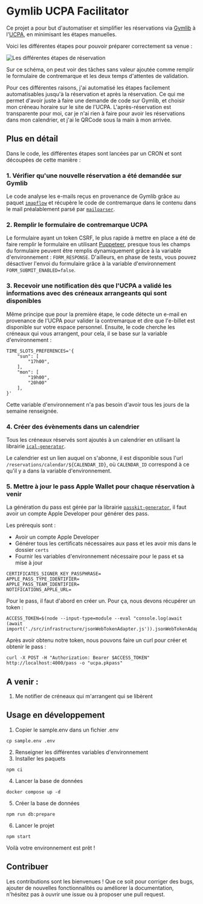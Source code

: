 # Gymlib UCPA Facilitator

Ce projet a pour but d'automatiser et simplifier les réservations via [Gymlib](https://gymlib.com/) à l'[UCPA](https://www.ucpa.com/sport-station/paris-19), en minimisant les étapes manuelles.

Voici les différentes étapes pour pouvoir préparer correctement sa venue :

![Les différentes étapes de réservation](./docs/étapes-reservation.png)

Sur ce schéma, on peut voir des tâches sans valeur ajoutée comme remplir le formulaire de contremarque et les deux temps d'attentes de validation.

Pour ces différentes raisons, j'ai automatisé les étapes facilement automatisables jusqu'à la réservation et après la réservation.
Ce qui me permet d'avoir juste à faire une demande de code sur Gymlib, et choisir mon créneau horaire sur le site de l'UCPA.
L'après-réservation est transparente pour moi, car je n'ai rien à faire pour avoir les réservations dans mon calendrier,
et j'ai le QRCode sous la main à mon arrivée.

## Plus en détail

Dans le code, les différentes étapes sont lancées par un CRON et sont découpées de cette manière :

### 1. Vérifier qu'une nouvelle réservation a été demandée sur Gymlib

Le code analyse les e-mails reçus en provenance de Gymlib grâce au paquet [`imapflow`](https://www.npmjs.com/package/imapflow)
et récupère le code de contremarque dans le contenu dans le mail préalablement parsé par [`mailparser`](https://www.npmjs.com/package/mailparser).

### 2. Remplir le formulaire de contremarque UCPA

Le formulaire ayant un token CSRF, le plus rapide à mettre en place a été de faire remplir le formulaire en utilisant [Puppeteer](https://pptr.dev/),
presque tous les champs du formulaire peuvent être remplis dynamiquement grâce à la variable d'environnement : `FORM_RESPONSE`.
D'ailleurs, en phase de tests, vous pouvez désactiver l'envoi du formulaire grâce à la variable d'environnement `FORM_SUBMIT_ENABLED=false`.

### 3. Recevoir une notification dès que l'UCPA a validé les informations avec des créneaux arrangeants qui sont disponibles

Même principe que pour la première étape, le code détecte un e-mail en provenance de l'UCPA pour valider la contremarque
et dire que l'e-billet est disponible sur votre espace personnel. Ensuite, le code cherche les créneaux qui vous arrangent, pour cela, il se base sur la variable d'environnement :

```dotenv
TIME_SLOTS_PREFERENCES='{
    "sun": [
        "17h00",
    ],
    "mon": [
        "19h00",
        "20h00"
    ],
}'
```

Cette variable d'environnement n'a pas besoin d'avoir tous les jours de la semaine renseignée.

### 4. Créer des évènements dans un calendrier

Tous les créneaux réservés sont ajoutés à un calendrier en utilisant la librairie [`ical-generator`](https://www.npmjs.com/package/ical-generator).

Le calendrier est un lien auquel on s'abonne, il est disponible sous l'url `/reservations/calendar/${CALENDAR_ID}`,
où `CALENDAR_ID` correspond à ce qu'il y a dans la variable d'environnement.

### 5. Mettre à jour le pass Apple Wallet pour chaque réservation à venir

La génération du pass est gérée par la librairie [`passkit-generator`](https://www.npmjs.com/package/passkit-generator), il faut avoir un compte Apple Developer pour générer des pass.

Les prérequis sont :

- Avoir un compte Apple Developer
- Générer tous les certificats nécessaires aux pass et les avoir mis dans le dossier `certs`
- Fournir les variables d'environnement nécessaire pour le pass et sa mise à jour

```dotenv
CERTIFICATES_SIGNER_KEY_PASSPHRASE=
APPLE_PASS_TYPE_IDENTIFIER=
APPLE_PASS_TEAM_IDENTIFIER=
NOTIFICATIONS_APPLE_URL=
```

Pour le pass, il faut d'abord en créer un. Pour ça, nous devons récupérer un token :

```shell
ACCESS_TOKEN=$(node --input-type=module --eval "console.log(await (await import('./src/infrastructure/jsonWebTokenAdapter.js')).jsonWebTokenAdapter.generateToken({}));")
```

Après avoir obtenu notre token, nous pouvons faire un curl pour créer et obtenir le pass :

```shell
curl -X POST -H "Authorization: Bearer $ACCESS_TOKEN" http://localhost:4000/pass -o "ucpa.pkpass"
```

## A venir :

1. Me notifier de créneaux qui m'arrangent qui se libèrent

## Usage en développement

1. Copier le sample.env dans un fichier .env

```shell
cp sample.env .env
```

2. Renseigner les différentes variables d'environnement
3. Installer les paquets

```shell
npm ci
```

4. Lancer la base de données

```shell
docker compose up -d
```

5. Créer la base de données

```shell
npm run db:prepare
```

6. Lancer le projet

```shell
npm start
```

Voilà votre environnement est prêt !

## Contribuer

Les contributions sont les bienvenues !
Que ce soit pour corriger des bugs, ajouter de nouvelles fonctionnalités ou améliorer la documentation,
n'hésitez pas à ouvrir une issue ou à proposer une pull request.

